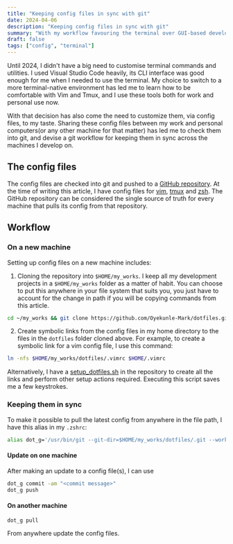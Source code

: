 ```yaml
---
title: "Keeping config files in sync with git"
date: 2024-04-06
description: "Keeping config files in sync with git"
summary: "With my workflow favouring the terminal over GUI-based development tools, my config files for the common terminal utilities I use daily have been growing as I build proficiency in Vim and Tmux. In this article, I will show you how I use git to keep my config files in sync across machines."
draft: false
tags: ["config", "terminal"]
---
```


Until 2024, I didn't have a big need to customise terminal commands and utilities. I used Visual Studio Code heavily, its CLI interface was good enough for me when I needed to use the terminal. My choice to switch to a more terminal-native environment has led me to learn how to be comfortable with Vim and Tmux, and I use these tools both for work and personal use now.

With that decision has also come the need to customize them, via config files, to my taste. Sharing these config files between my work and personal computers(or any other machine for that matter) has led me to check them into git, and devise a git workflow for keeping them in sync across the machines I develop on.

## The config files

The config files are checked into git and pushed to a [GitHub repository](https://github.com/Oyekunle-Mark/dotfiles/tree/master). At the time of writing this article, I have config files for [vim](https://github.com/Oyekunle-Mark/dotfiles/blob/master/.vimrc), [tmux](https://github.com/Oyekunle-Mark/dotfiles/blob/master/.tmux.conf) and [zsh](https://github.com/Oyekunle-Mark/dotfiles/blob/master/.zshrc). The GitHub repository can be considered the single source of truth for every machine that pulls its config from that repository.

## Workflow

### On a new machine

Setting up config files on a new machine includes:

1. Cloning the repository into `$HOME/my_works`. I keep all my development projects in a `$HOME/my_works` folder as a matter of habit. You can choose to put this anywhere in your file system that suits you, you just have to account for the change in path if you will be copying commands from this article.

```sh
cd ~/my_works && git clone https://github.com/Oyekunle-Mark/dotfiles.git
```

2. Create symbolic links from the config files in my home directory to the files in the `dotfiles` folder cloned above. For example, to create a symbolic link for a vim config file, I use this command:

```sh
ln -nfs $HOME/my_works/dotfiles/.vimrc $HOME/.vimrc
```

Alternatively, I have a [setup_dotfiles.sh](https://github.com/Oyekunle-Mark/dotfiles/blob/master/setup_dotfiles.sh) in the repository to create all the links and perform other setup actions required. Executing this script saves me a few keystrokes.

### Keeping them in sync

To make it possible to pull the latest config from anywhere in the file path, I have this alias in my `.zshrc`:

```sh
alias dot_g='/usr/bin/git --git-dir=$HOME/my_works/dotfiles/.git --work-tree=$HOME/my_works/dotfiles'
```

#### Update on one machine

After making an update to a config file(s), I can use

```sh
dot_g commit -am "<commit message>"
dot_g push
```

#### On another machine

```sh
dot_g pull
```

From anywhere update the config files.
